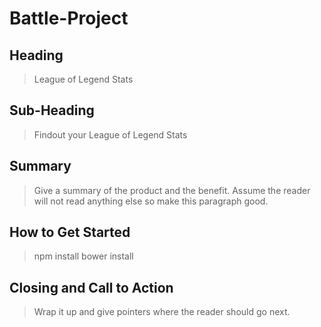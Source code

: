 # Battle-Project #
 
## Heading ##
  > League of Legend Stats

## Sub-Heading ##
  > Findout your League of Legend Stats

## Summary ##
  > Give a summary of the product and the benefit. Assume the reader will not read anything else so make this paragraph good.

## How to Get Started ##
  > npm install
  > bower install

## Closing and Call to Action ##
  > Wrap it up and give pointers where the reader should go next.
